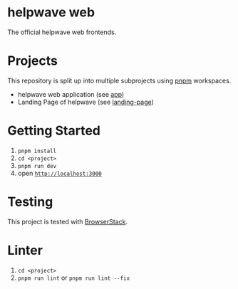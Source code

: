 # helpwave web

The official helpwave web frontends.

# Projects 
This repository is split up into multiple subprojects using [pnpm](https://pnpm.io) workspaces.
- helpwave web application (see [app](/app))
- Landing Page of helpwave (see [landing-page](/landing-page))

# Getting Started
1. `pnpm install`
1. `cd <project>`
1. `pnpm run dev`
1. open [`http://localhost:3000`](http://localhost:3000)

# Testing
This project is tested with [BrowserStack](https://www.browserstack.com).

# Linter
1. `cd <project>`
1. `pnpm run lint` or `pnpm run lint --fix`
